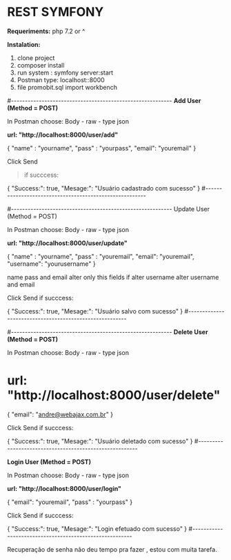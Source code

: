 # REST SYMFONY

**Requeriments:**
php 7.2 or ^

 **Instalation:**

1. clone project
2. composer install 
3. run system : symfony server:start
4. Postman type: localhost::8000 
5. file promobit.sql import workbench 

#----------------------------------------------------------
**Add User (Method = POST)**

In Postman choose: Body - raw - type json

**url:  "http://localhost:8000/user/add"**

{
  "name" : "yourname",
  "pass" : "yourpass",
  "email": "youremail"
}

Click Send
 >if succcess: 
 
{
    "Success:": true,
    "Mesage:": "Usuário cadastrado com sucesso"
}
#--------------------------------------------------------


#----------------------------------------------------------
Update User (Method = POST)

In Postman choose: Body - raw - type json

**url:  "http://localhost:8000/user/update"**

{
  "name" : "yourname",
  "pass" : "youremail",
  "email": "youremail",
  "username": "yourusername"
}

name pass and email alter only this fields
if alter username alter username and email

Click Send
 if succcess: 
 
{
    "Success:": true,
    "Mesage:": "Usuário salvo com sucesso"
}
#--------------------------------------------------------

#----------------------------------------------------------
**Delete User (Method = POST)**

In Postman choose: Body - raw - type json

# url:  "http://localhost:8000/user/delete"

{
  "email": "andre@webajax.com.br"
}



Click Send
 if succcess: 
 
{
    "Success:": true,
    "Mesage:": "Usuário deletado com sucesso"
}
#--------------------------------------------------------

**Login User (Method = POST)**

In Postman choose: Body - raw - type json

**url:  "http://localhost:8000/user/login"**

{
  "email": "youremail",
  "pass" : "yourpass"
}



Click Send
 if succcess: 
 
{
    "Success:": true,
    "Mesage:": "Login efetuado com sucesso"
}
#--------------------------------------------------------


Recuperação de senha não deu tempo pra fazer , estou com muita tarefa. 


